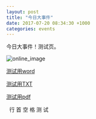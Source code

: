 ```yaml
---
layout: post
title: "今日大事件"
date: 2017-07-20 08:34:30 +1000
categories: events
---
```


今日大事件！测试页。

![online_image](http://www.psychic-junkie.com/images/chinese-astrology-signs.jpg)

[测试用word](https://1drv.ms/w/s!AqLrU-URmldTdcCTDsqJOEbXDUo)

[测试用TXT](https://1drv.ms/t/s!AqLrU-URmldTdxHFO44uBWCsXJQ)

[测试用pdf](https://1drv.ms/b/s!AqLrU-URmldTZsbeGh-35ciAuKE)

&nbsp;&nbsp;行&nbsp;首&nbsp;空&nbsp;格&nbsp;测&nbsp;试
